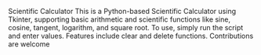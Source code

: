 Scientific Calculator
This is a Python-based Scientific Calculator using Tkinter, supporting basic arithmetic and scientific functions like sine, cosine, tangent, logarithm, and square root. To use, simply run the script and enter values. Features include clear and delete functions. Contributions are welcome
